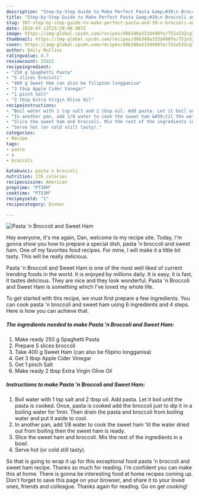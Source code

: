 ```yaml
---
description: "Step-by-Step Guide to Make Perfect Pasta &amp;#39;n Broccoli and Sweet Ham"
title: "Step-by-Step Guide to Make Perfect Pasta &amp;#39;n Broccoli and Sweet Ham"
slug: 397-step-by-step-guide-to-make-perfect-pasta-and-39-n-broccoli-and-sweet-ham
date: 2020-07-13T23:29:48.987Z
image: https://img-global.cpcdn.com/recipes/d0b348a333d498fe/751x532cq70/pasta-n-broccoli-and-sweet-ham-recipe-main-photo.jpg
thumbnail: https://img-global.cpcdn.com/recipes/d0b348a333d498fe/751x532cq70/pasta-n-broccoli-and-sweet-ham-recipe-main-photo.jpg
cover: https://img-global.cpcdn.com/recipes/d0b348a333d498fe/751x532cq70/pasta-n-broccoli-and-sweet-ham-recipe-main-photo.jpg
author: Emily Mullins
ratingvalue: 4.7
reviewcount: 35832
recipeingredient:
- "250 g Spaghetti Pasta"
- "5 slices broccoli"
- "400 g Sweet Ham can also be filipino longganisa"
- "3 tbsp Apple Cider Vinegar"
- "1 pinch Salt"
- "2 tbsp Extra Virgin Olive Oil"
recipeinstructions:
- "Boil water with 1 tsp salt and 2 tbsp oil. Add pasta. Let it boil until the pasta is cooked. Once, pasta is cooked add the broccoli just to dip it in a boiling water for 1min. Then drain the pasta and broccoli from boiling water and put it aside to cool."
- "In another pan, add 1/8 water to cook the sweet ham &#39;til the water dried out from boiling then the sweet ham is ready."
- "Slice the sweet ham and broccoli. Mix the rest of the ingredients in a bowl."
- "Serve hot (or cold still tasty)."
categories:
- Recipe
tags:
- pasta
- n
- broccoli

katakunci: pasta n broccoli 
nutrition: 176 calories
recipecuisine: American
preptime: "PT36M"
cooktime: "PT53M"
recipeyield: "1"
recipecategory: Dinner

---
```



![Pasta &#39;n Broccoli and Sweet Ham](https://img-global.cpcdn.com/recipes/d0b348a333d498fe/751x532cq70/pasta-n-broccoli-and-sweet-ham-recipe-main-photo.jpg)

Hey everyone, it's me again, Dan, welcome to my recipe site. Today, I'm gonna show you how to prepare a special dish, pasta &#39;n broccoli and sweet ham. One of my favorites food recipes. For mine, I will make it a little bit tasty. This will be really delicious.

Pasta &#39;n Broccoli and Sweet Ham is one of the most well liked of current trending foods in the world. It is enjoyed by millions daily. It is easy, it is fast, it tastes delicious. They are nice and they look wonderful. Pasta &#39;n Broccoli and Sweet Ham is something which I've loved my whole life.




To get started with this recipe, we must first prepare a few ingredients. You can cook pasta &#39;n broccoli and sweet ham using 6 ingredients and 4 steps. Here is how you can achieve that.

<!--inarticleads1-->

##### The ingredients needed to make Pasta &#39;n Broccoli and Sweet Ham:

1. Make ready 250 g Spaghetti Pasta
1. Prepare 5 slices broccoli
1. Take 400 g Sweet Ham (can also be filipino longganisa)
1. Get 3 tbsp Apple Cider Vinegar
1. Get 1 pinch Salt
1. Make ready 2 tbsp Extra Virgin Olive Oil




<!--inarticleads2-->

##### Instructions to make Pasta &#39;n Broccoli and Sweet Ham:

1. Boil water with 1 tsp salt and 2 tbsp oil. Add pasta. Let it boil until the pasta is cooked. Once, pasta is cooked add the broccoli just to dip it in a boiling water for 1min. Then drain the pasta and broccoli from boiling water and put it aside to cool.
1. In another pan, add 1/8 water to cook the sweet ham &#39;til the water dried out from boiling then the sweet ham is ready.
1. Slice the sweet ham and broccoli. Mix the rest of the ingredients in a bowl.
1. Serve hot (or cold still tasty).




So that is going to wrap it up for this exceptional food pasta &#39;n broccoli and sweet ham recipe. Thanks so much for reading. I'm confident you can make this at home. There is gonna be interesting food at home recipes coming up. Don't forget to save this page on your browser, and share it to your loved ones, friends and colleague. Thanks again for reading. Go on get cooking!
